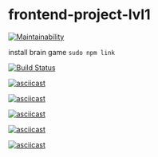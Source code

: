 # frontend-project-lvl1

[![Maintainability](https://api.codeclimate.com/v1/badges/cf32c7e514dc1a030fd7/maintainability)](https://codeclimate.com/github/Fessan/frontend-project-lvl1/maintainability)

install brain game ```sudo npm link```


[![Build Status](https://travis-ci.org/Fessan/frontend-project-lvl1.svg?branch=master)](https://travis-ci.org/Fessan/frontend-project-lvl1)

[![asciicast](https://asciinema.org/a/Uw19bGXTVAKaU0kfm8QbjLpKq.svg)](https://asciinema.org/a/Uw19bGXTVAKaU0kfm8QbjLpKq)

[![asciicast](https://asciinema.org/a/8eclvmSvSy9QvRLpYJPowCcfU.svg)](https://asciinema.org/a/8eclvmSvSy9QvRLpYJPowCcfU)

[![asciicast](https://asciinema.org/a/JQs2dULalCkPFT2wNELDmkrv7.svg)](https://asciinema.org/a/JQs2dULalCkPFT2wNELDmkrv7)

[![asciicast](https://asciinema.org/a/gxkNcrNkHw5q02bJ5PfiDA65F.svg)](https://asciinema.org/a/gxkNcrNkHw5q02bJ5PfiDA65F)


[![asciicast](https://asciinema.org/a/8suGQl08IuQ4FdpfZcP1VRZZQ.svg)](https://asciinema.org/a/8suGQl08IuQ4FdpfZcP1VRZZQ)
